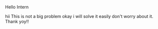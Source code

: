 Hello Intern




hii 
This is not a big problem okay i will solve it easily don't worry about it.
Thank yoy!!
